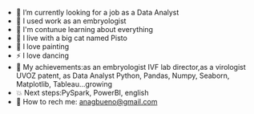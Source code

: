 


- 🔭 I’m currently looking for a job as a Data Analyst
- 🧚 I used work as an embryologist
- 🐜 I'm contunue learning about everything
- 🐾 I live with a big cat named Pisto
- 🎨 I love painting
- ⚡ I love dancing
- 🐲 My achievements:as an embryologist IVF lab director,as a virologist UVOZ patent, as Data Analyst Python, Pandas, Numpy, Seaborn, Matplotlib, Tableau...growing 
- 💥 Next steps:PySpark, PowerBI, english
- 💬 How to rech me: anagbueno@gmail.com


